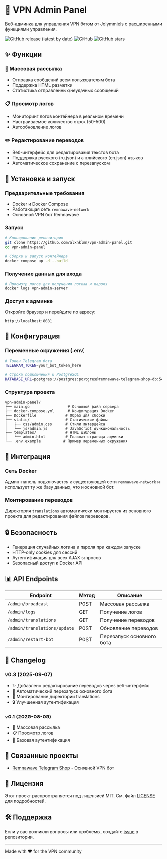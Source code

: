 # 🔧 VPN Admin Panel

Веб-админка для управления VPN ботом от Jolymmiels с расширенными функциями управления.

![GitHub release (latest by date)](https://img.shields.io/github/v/release/alxnklmn/vpn-admin-panel)
![GitHub](https://img.shields.io/github/license/alxnklmn/vpn-admin-panel)
![GitHub stars](https://img.shields.io/github/stars/alxnklmn/vpn-admin-panel)

## ✨ Функции

### 📢 Массовая рассылка
- Отправка сообщений всем пользователям бота
- Поддержка HTML разметки
- Статистика отправленных/неудачных сообщений

### 📋 Просмотр логов
- Мониторинг логов контейнера в реальном времени
- Настраиваемое количество строк (50-500)
- Автообновление логов

### ✏️ Редактирование переводов
- Веб-интерфейс для редактирования текстов бота
- Поддержка русского (ru.json) и английского (en.json) языков
- Автоматическое сохранение с перезапуском

## 🚀 Установка и запуск

### Предварительные требования
- Docker и Docker Compose
- Работающая сеть `remnawave-network`
- Основной VPN бот Remnawave

### Запуск

```bash
# Клонирование репозитория
git clone https://github.com/alxnklmn/vpn-admin-panel.git
cd vpn-admin-panel

# Сборка и запуск контейнера
docker compose up -d --build
```

### Получение данных для входа

```bash
# Просмотр логов для получения логина и пароля
docker logs vpn-admin-server
```

### Доступ к админке

Откройте браузер и перейдите по адресу:
```
http://localhost:8081
```

## 🔧 Конфигурация

### Переменные окружения (.env)

```bash
# Токен Telegram бота
TELEGRAM_TOKEN=your_bot_token_here

# Строка подключения к PostgreSQL
DATABASE_URL=postgres://postgres:postgres@remnawave-telegram-shop-db:5432/postgres?sslmode=disable
```

### Структура проекта

```
vpn-admin-panel/
├── main.go                 # Основной файл сервера
├── docker-compose.yml      # Конфигурация Docker
├── Dockerfile             # Образ для сборки
├── static/                # Статические файлы
│   ├── css/admin.css      # Стили интерфейса
│   └── js/admin.js        # JavaScript функциональность
├── templates/             # HTML шаблоны
│   └── admin.html         # Главная страница админки
└── .env.example          # Пример переменных окружения
```

## 🔗 Интеграция

### Сеть Docker
Админ-панель подключается к существующей сети `remnawave-network` и использует ту же базу данных, что и основной бот.

### Монтирование переводов
Директория `translations` автоматически монтируется из основного проекта для редактирования файлов переводов.

## 🔒 Безопасность

- Генерация случайных логина и пароля при каждом запуске
- HTTP-only cookies для сессий
- Аутентификация для всех AJAX запросов
- Безопасный доступ к Docker API

## 📊 API Endpoints

| Endpoint | Метод | Описание |
|----------|--------|----------|
| `/admin/broadcast` | POST | Массовая рассылка |
| `/admin/logs` | GET | Получение логов |
| `/admin/translations` | GET | Получение переводов |
| `/admin/translations/update` | POST | Обновление переводов |
| `/admin/restart-bot` | POST | Перезапуск основного бота |



## 📝 Changelog

### v0.3 (2025-09-07)
- ✨ Добавлено редактирование переводов через веб-интерфейс
- 🔄 Автоматический перезапуск основного бота
- 📁 Монтирование директории translations
- 🔒 Улучшенная аутентификация

### v0.1 (2025-08-05)
- 📢 Массовая рассылка
- 📋 Просмотр логов
- 🔐 Базовая аутентификация

## 🤝 Связанные проекты

- [Remnawave Telegram Shop](https://github.com/Jolymmiles/remnawave-telegram-shop) - Основной VPN бот

## 📄 Лицензия

Этот проект распространяется под лицензией MIT. См. файл [LICENSE](LICENSE) для подробностей.

## 🛠️ Поддержка

Если у вас возникли вопросы или проблемы, создайте [issue](https://github.com/alxnklmn/vpn-admin-panel/issues) в репозитории.

---
Made with ❤️ for the VPN community
